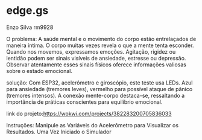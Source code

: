 # edge.gs
Enzo Silva 
rm9928

O problema: A saúde mental e o movimento do corpo estão entrelaçados de maneira íntima. O corpo muitas vezes revela o que a mente tenta esconder. Quando nos movemos, expressamos emoções. Agitação, rigidez ou lentidão podem ser sinais visíveis de ansiedade, estresse ou depressão. Observar atentamente esses sinais físicos oferece informações valiosas sobre o estado emocional.

solução: Com ESP32, acelerômetro e giroscópio, este teste usa LEDs. Azul para ansiedade (tremores leves), vermelho para possível ataque de pânico (tremores intensos). A conexão mente-corpo destaca-se, ressaltando a importância de práticas conscientes para equilíbrio emocional.

link do projeto:https://wokwi.com/projects/382283200705836033

Instruções: Manipule as Variáveis do Acelerômetro para Visualizar os Resultados. Uma Vez Iniciado o Simulador



